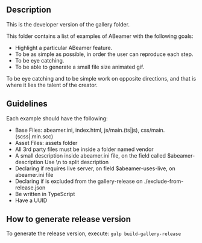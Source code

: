 ## Description

This is the developer version of the gallery folder.

This folder contains a list of examples of ABeamer with the following goals:
- Highlight a particular ABeamer feature.
- To be as simple as possible, in order the user can reproduce each step.
- To be eye catching.
- To be able to generate a small file size animated gif.

To be eye catching and to be simple work on opposite directions,
and that is where it lies the talent of the creator.

## Guidelines

Each example should have the following:
- Base Files: abeamer.ini, index.html, js/main.(ts|js), css/main.(scss|.min.scc)
- Asset Files: assets folder
- All 3rd party files must be inside a folder named vendor
- A small description inside abeamer.ini file, on the field called $abeamer-description
    Use \n to split description
- Declaring if requires live server, on field $abeamer-uses-live, on abeamer.ini file
- Declaring if is excluded from the gallery-release on ./exclude-from-release.json
- Be written in TypeScript
- Have a UUID

## How to generate release version

To generate the release version, execute: `gulp build-gallery-release`
